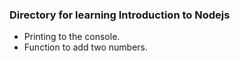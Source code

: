 ### Directory for learning Introduction to Nodejs
- Printing to the console.
- Function to add two numbers.
